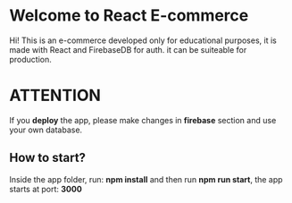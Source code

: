 # Welcome to React E-commerce

Hi! This is an e-commerce developed only for educational purposes, it is made with React and FirebaseDB for auth. it can be suiteable for production.

# ATTENTION

If you **deploy** the app, please make changes in **firebase** section and use your own database.

## How to start?

Inside the app folder, run: **npm install** and then run **npm run start**, the app starts at port: **3000**
